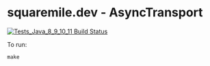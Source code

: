 # squaremile.dev - AsyncTransport

[![Tests_Java_8_9_10_11 Build Status](https://github.com/squaremiledev/asynctransport/workflows/Tests_Java_8_9_10_11/badge.svg)](https://github.com/squaremiledev/asynctransport/actions?query=workflow%3ATests_Java_8_9_10_11)

To run:

    make
